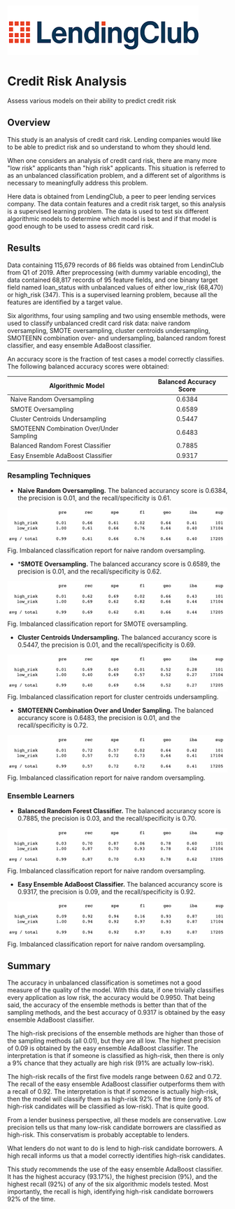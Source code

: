 ![LendingClub Logo](./Resources/LendingClub_Logo.png)

# Credit Risk Analysis
Assess various models on their ability to predict credit risk

## Overview

This study is an analysis of credit card risk. Lending companies would like to be able to predict risk and so understand to whom they should lend.

When one considers an analysis of credit card risk, there are many more "low risk" applicants than "high risk" applicants. This situation is referred to as an unbalanced classification problem, and a different set of algorithms is necessary to meaningfully address this problem.

Here data is obtained from LendingClub, a peer to peer lending services company. The data contain features and a credit risk target, so this analysis is a supervised learning problem. The data is used to test six different algorithmic models to determine which model is best and if that model is good enough to be used to assess credit card risk.

## Results

Data containing 115,679 records of 86 fields was obtained from LendinClub from Q1 of 2019. After preprocessing (with dummy variable encoding), the data contained 68,817 records of 95 feature fields, and one binany target field named loan_status with unbalanced values of either low_risk (68,470) or high_risk (347). This is a supervised learning problem, because all the features are identified by a target value.

Six algorithms, four using sampling and two using ensemble methods, were used to classify unbalanced credit card risk data: naive random oversampling, SMOTE oversampling, cluster centroids undersampling, SMOTEENN combination over- and undersampling, balanced random forest classifier, and easy ensemble AdaBoost classifier.

An accuracy score is the fraction of test cases a model correctly classifies. The following balanced accuracy scores were obtained:

| Algorithmic Model | Balanced Accuracy Score |
| --- | :---: |
| Naive Random Oversampling | 0.6384 |
| SMOTE Oversampling | 0.6589 |
| Cluster Centroids Undersampling | 0.5447 |
| SMOTEENN Combination Over/Under Sampling | 0.6483 |
| Balanced Random Forest Classifier | 0.7885 |
| Easy Ensemble AdaBoost Classifier | 0.9317 |

### Resampling Techniques

- **Naive Random Oversampling.** The balanced accurancy score is 0.6384, the precision is 0.01, and the recall/specificity is 0.61.

![Naive Random Oversampling](./Resources/Naive_Random_Oversampling.png)
Fig. Imbalanced classification report for naive random oversampling.

- ***SMOTE Oversampling.** The balanced accurancy score is 0.6589, the precision is 0.01, and the recall/specificity is 0.62.

![SMOTE Oversampling](./Resources/SMOTE_Oversampling.png)
Fig. Imbalanced classification report for SMOTE oversampling.

- **Cluster Centroids Undersampling.** The balanced accurancy score is 0.5447, the precision is 0.01, and the recall/specificity is 0.69.

![Cluster Centroids Undersampling](./Resources/ClusterCentroids.png)
Fig. Imbalanced classification report for cluster centroids undersampling.

- **SMOTEENN Combination Over and Under Sampling.** The balanced accurancy score is 0.6483, the precision is 0.01, and the recall/specificity is 0.72.

![SMOTEENN Combination Over/Under Sampling](./Resources/SMOTEENN.png)
Fig. Imbalanced classification report for naive random oversampling.

### Ensemble Learners

- **Balanced Random Forest Classifier.** The balanced accurancy score is 0.7885, the precision is 0.03, and the recall/specificity is 0.70.

![Balanced Random Forest Classifier](./Resources/Balanced_Random_Forest_Classifier.png)
Fig. Imbalanced classification report for naive random oversampling.

- **Easy Ensemble AdaBoost Classifier.** The balanced accurancy score is 0.9317, the precision is 0.09, and the recall/specificity is 0.92.

![Easy Ensemble AdaBoost Classifier](./Resources/Easy_Ensemble_AdaBoost_Classifier.png)
Fig. Imbalanced classification report for naive random oversampling.


## Summary

The accuracy in unbalanced classification is sometimes not a good measure of the quality of the model. With this data, if one trivially classifies every application as low risk, the accuracy would be 0.9950. That being said, the accuracy of the ensemble methods is better than that of the sampling methods, and the best accuracy of 0.9317 is obtained by the easy ensemble AdaBoost classifier.

The high-risk precisions of the ensemble methods are higher than those of the sampling methods (all 0.01), but they are all low. The highest precision of 0.09 is obtained by the easy ensemble AdaBoost classifier. The interpretation is that if someone is classified as high-risk, then there is only a 9% chance that they actually are high risk (91% are actually low-risk).

The high-risk recalls of the first five models range between 0.62 and 0.72. The recall of the easy ensemble AdaBoost classifier outperforms them with a recall of 0.92. The interpretation is that if someone is actually high-risk, then the model will classify them as high-risk 92% of the time (only 8% of high-risk candidates will be classified as low-risk). That is quite good.

From a lender business perspective, all these models are conservative. Low precision tells us that many low-risk candidate borrowers are classified as high-risk. This conservatism is probably acceptable to lenders.

What lenders do not want to do is lend to high-risk candidate borrowers. A high recall informs us that a model correctly identifies high-risk candidates.

This study recommends the use of the easy ensemble AdaBoost classifier. It has the highest accuracy (93.17%), the highest precision (9%), and the highest recall (92%) of any of the six algorithmic models tested. Most importantly, the recall is high, identifying high-risk candidate borrowers 92% of the time. 